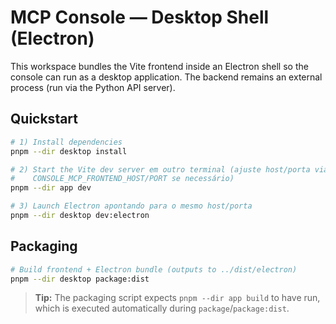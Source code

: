 # MCP Console — Desktop Shell (Electron)

This workspace bundles the Vite frontend inside an Electron shell so the
console can run as a desktop application. The backend remains an external
process (run via the Python API server).

## Quickstart

```bash
# 1) Install dependencies
pnpm --dir desktop install

# 2) Start the Vite dev server em outro terminal (ajuste host/porta via
#    CONSOLE_MCP_FRONTEND_HOST/PORT se necessário)
pnpm --dir app dev

# 3) Launch Electron apontando para o mesmo host/porta
pnpm --dir desktop dev:electron
```

## Packaging

```bash
# Build frontend + Electron bundle (outputs to ../dist/electron)
pnpm --dir desktop package:dist
```

> **Tip:** The packaging script expects `pnpm --dir app build` to have run,
which is executed automatically during `package`/`package:dist`.
